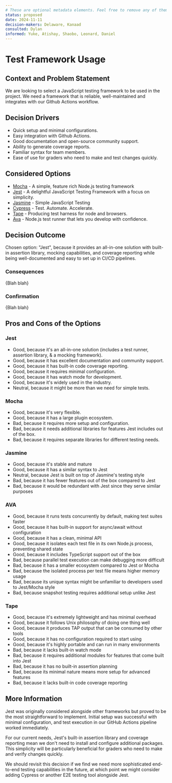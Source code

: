 ```yaml
---
# These are optional metadata elements. Feel free to remove any of them.
status: proposed
date: 2024-11-11
decision-makers: Delaware, Kanaad
consulted: Dylan
informed: Yuke, Atishay, Shaobo, Leonard, Daniel
---
```


# Test Framework Usage

## Context and Problem Statement

We are looking to select a JavaScript testing framework to be used in the project. We need a framework that is reliable, well-maintained and integrates with our Github Actions workflow. 

## Decision Drivers

* Quick setup and minimal configurations.
* Easy integration with Github Actions.
* Good documentation and open-source community support.
* Ability to generate coverage reports.
* Familiar syntax for team members.
* Ease of use for graders who need to make and test changes quickly.

## Considered Options

* [Mocha](https://mochajs.org) - A simple, feature rich Node.js testing framework
* [Jest](https://jestjs.io/) - A delightful JavaScript Testing Framework with a focus on simplicity.
* [Jasmine](https://jasmine.github.io/) - Simple JavaScript Testing
* [Cypress](https://www.cypress.io/) - Test. Automate. Accelerate.
* [Tape](https://www.npmjs.com/package/tape) - Producing test harness for node and browsers.
* [Ava](https://github.com/avajs/ava) - Node.js test runner that lets you develop with confidence.

## Decision Outcome

Chosen option: "Jest", because it provides an all-in-one solution with built-in assertion library, mocking capabilities, and coverage reporting while being well-documented and easy to set up in CI/CD pipelines.

### Consequences
{Blah blah}

### Confirmation

{Blah blah}

## Pros and Cons of the Options

### Jest
* Good, because it's an all-in-one solution (includes a test runner, assertion library, & a mocking framework).
* Good, because it has excellent documentation and community support.
* Good, because it has built-in code coverage reporting.
* Good, because it requires minimal configuration.
* Good, because it has watch mode for development.
* Good, because it's widely used in the industry.
* Neutral, because it might be more than we need for simple tests.

### Mocha
* Good, because it's very flexible.
* Good, because it has a large plugin ecosystem.
* Bad, because it requires more setup and configuration.
* Bad, because it needs additional libraries for features Jest includes out of the box.
* Bad, because it requires separate libraries for different testing needs.

### Jasmine
* Good, because it's stable and mature
* Good, because it has a similar syntax to Jest
* Neutral, because Jest is built on top of Jasmine's testing style
* Bad, because it has fewer features out of the box compared to Jest
* Bad, because it would be redundant with Jest since they serve similar purposes

### AVA
* Good, because it runs tests concurrently by default, making test suites faster
* Good, because it has built-in support for async/await without configuration
* Good, because it has a clean, minimal API
* Good, because it isolates each test file in its own Node.js process, preventing shared state
* Good, because it includes TypeScript support out of the box
* Bad, because parallel test execution can make debugging more difficult
* Bad, because it has a smaller ecosystem compared to Jest or Mocha
* Bad, because the isolated process per test file means higher memory usage
* Bad, because its unique syntax might be unfamiliar to developers used to Jest/Mocha style
* Bad, because snapshot testing requires additional setup unlike Jest

### Tape
* Good, because it's extremely lightweight and has minimal overhead
* Good, because it follows Unix philosophy of doing one thing well
* Good, because it produces TAP output that can be consumed by other tools
* Good, because it has no configuration required to start using
* Good, because it's highly portable and can run in many environments
* Bad, because it lacks built-in watch mode
* Bad, because it requires additional modules for features that come built into Jest
* Bad, because it has no built-in assertion planning
* Bad, because its minimal nature means more setup for advanced features
* Bad, because it lacks built-in code coverage reporting

## More Information

Jest was originally considered alongside other frameworks but proved to be the most straightforward to implement. Initial setup was successful with minimal configuration, and test execution in our GitHub Actions pipeline worked immediately.

For our current needs, Jest's built-in assertion library and coverage reporting mean we don't need to install and configure additional packages. This simplicity will be particularly beneficial for graders who need to make and verify changes quickly.

We should revisit this decision if we find we need more sophisticated end-to-end testing capabilities in the future, at which point we might consider adding Cypress or another E2E testing tool alongside Jest.
